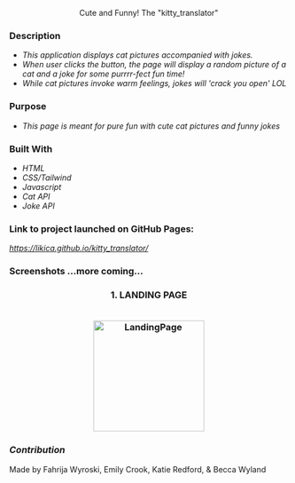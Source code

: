 <p align="center " width="100%">
Cute and Funny! The "kitty_translator"

### **Description**
* _This application displays cat pictures accompanied with jokes._
* _When user clicks the button, the page will display a random picture of a cat and a joke for some purrrr-fect fun time!_
* _While cat pictures invoke warm feelings, jokes will 'crack you open' LOL_

### **Purpose**
* _This page is meant for pure fun with cute cat pictures and funny jokes_

### **Built With**
* _HTML_
* _CSS/Tailwind_
* _Javascript_
* _Cat API_
* _Joke API_

### **Link to project launched on GitHub Pages:**
*https://likica.github.io/kitty_translator/*

### **Screenshots ...more coming...**
<h3 align="center" width="100%">
 1. LANDING PAGE
 <br></br>
<p align="center" width="100%">
    <image src="assets/images/FrontPage_display.png" alt="LandingPage" class="align" width="200"/>
</p>

### **_Contribution_**
Made by Fahrija Wyroski, Emily Crook, Katie Redford, & Becca Wyland

